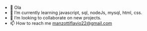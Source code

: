 - 👋 Ola
- 🌱 I’m currently learning javascript, sql, nodeJs, mysql, html, css.
- 💞️ I’m looking to collaborate on new projects.
- 📫 How to reach me manzottiflavio22@gmail.com
